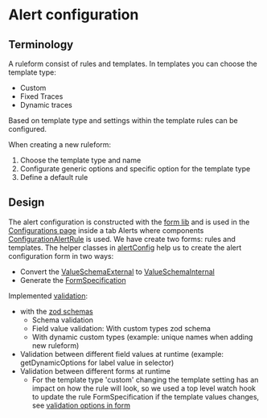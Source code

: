 # Alert configuration

## Terminology

A ruleform consist of rules and templates. In templates you can choose the template type:

- Custom
- Fixed Traces
- Dynamic traces

Based on template type and settings within the template rules can be configured.

When creating a new ruleform:

1. Choose the template type and name
2. Configurate generic options and specific option for the template type
3. Define a default rule

## Design

The alert configuration is constructed with the [form lib](./form.md) and is used in the [Configurations page](../src/pages/Configurations.tsx) inside a tab Alerts where components [ConfigurationAlertRule](../src/components/ConfigurationAlertRule.tsx) is used. We have create two forms: rules and templates. The helper classes in [alertConfig](../src/utils/alertConfig.ts) help us to create the alert configuration form in two ways:

- Convert the [ValueSchemaExternal](./form.md#valueschemaexternal) to [ValueSchemaInternal](./form.md#valueschemainternal)
- Generate the [FormSpecification](./form.md#formspecification)

Implemented [validation](./form.md#validation):

- with the [zod schemas](../src/types/form.ts)
  - Schema validation
  - Field value validation: With custom types zod schema
  - With dynamic custom types (example: unique names when adding new ruleform)
- Validation between different field values at runtime (example: getDynamicOptions for label value in selector)
- Validation between different forms at runtime
  - For the template type 'custom' changing the template setting has an impact on how the rule will look, so we used a top level watch hook to update the rule FormSpecification if the template values changes, see [validation options in form](./form.md#validation)
